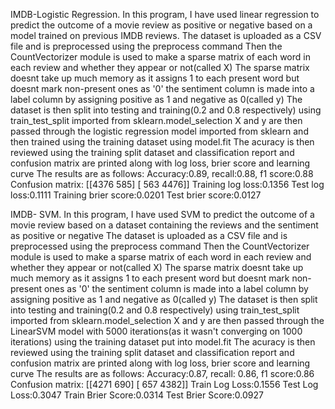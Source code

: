 IMDB-Logistic Regression. In this program, I have used linear regression to predict the outcome of a movie review as positive or negative based on a model trained on previous IMDB reviews.
The dataset is uploaded as a CSV file and is preprocessed using the preprocess command
Then the CountVectorizer module is used to make a sparse matrix of each word in each review and whether they appear or not(called X)
The sparse matrix doesnt take up much memory as it assigns 1 to each present word but doesnt mark non-present ones as '0'
the sentiment column is made into a label column by assigning positive as 1 and negative as 0(called y)
The dataset is then split into testing and training(0.2 and 0.8 respectively) using train_test_split imported from sklearn.model_selection
X and y are then passed through the logistic regression model imported from sklearn and then trained using the training dataset using model.fit
The acuracy is then reviewed using the training split dataset and classification report and confusion matrix are printed along with log loss, brier score and learning curve
The results are as follows:
Accuracy:0.89, recall:0.88, f1 score:0.88
Confusion matrix:
 [[4376  585]
 [ 563 4476]]
Training log loss:0.1356
Test log loss:0.1111
Training brier score:0.0201
Test brier score:0.0127


IMDB- SVM. In this program, I have used SVM to predict the outcome of a movie review based on a dataset containing the reviews and the sentiment as positive or negative
The dataset is uploaded as a CSV file and is preprocessed using the preprocess command
Then the CountVectorizer module is used to make a sparse matrix of each word in each review and whether they appear or not(called X)
The sparse matrix doesnt take up much memory as it assigns 1 to each present word but doesnt mark non-present ones as '0'
the sentiment column is made into a label column by assigning positive as 1 and negative as 0(called y)
The dataset is then split into testing and training(0.2 and 0.8 respectively) using train_test_split imported from sklearn.model_selection
X and y are then passed through the LinearSVM model with 5000 iterations(as it wasn't converging on 1000 iterations) using the training dataset put into model.fit
The acuracy is then reviewed using the training split dataset and classification report and confusion matrix are printed along with log loss, brier score and learning curve
The results are as follows:
Accuracy:0.87, recall: 0.86, f1 score:0.86
Confusion matrix:
[[4271  690]
 [ 657 4382]]
Train Log Loss:0.1556
Test Log Loss:0.3047
Train Brier Score:0.0314
Test Brier Score:0.0927


